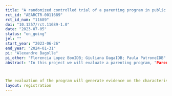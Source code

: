 ```yaml
---
title: "A randomized controlled trial of a parenting program in public childcare centers (CAIF) in Uruguay focusing on increase father's involvement"
rct_id: "AEARCTR-0011689"
rct_id_num: "11689"
doi: "10.1257/rct.11689-1.0"
date: "2023-07-05"
status: "on_going"
jel: ""
start_year: "2023-06-26"
end_year: "2024-01-31"
pi: "Alexandre Bagolle"
pi_other: "Florencia Lopez BooIDB; Giuliana DagaIDB; Paula PatroneIDB"
abstract: "In this project we will evaluate a parenting program, "Parentalidades Comprometidas" (PPC), aimed at families with children between the ages of 0 and 3 attending early childhood centers in Uruguay.

The evaluation of the program will generate evidence on the characteristics of the implementation of parenting programs in Uruguay, and will shed new light on which components of the program work and which do not. The evaluation will allow us to analyze whether or not PPC is achieving its intended objectives. "
layout: registration
---
```


